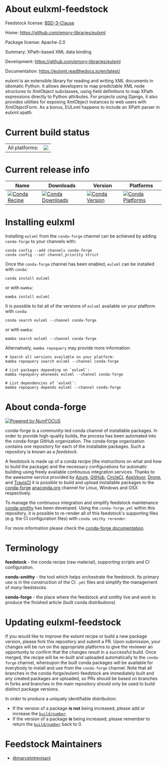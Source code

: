 About eulxml-feedstock
======================

Feedstock license: [BSD-3-Clause](https://github.com/conda-forge/eulxml-feedstock/blob/main/LICENSE.txt)

Home: https://github.com/emory-libraries/eulxml

Package license: Apache-2.0

Summary: XPath-based XML data binding

Development: https://github.com/emory-libraries/eulxml

Documentation: https://eulxml.readthedocs.io/en/latest/

eulxml is an extensible library for reading and writing XML documents in
idiomatic Python. It allows developers to map predictable XML node
structures to XmlObject subclasses, using field definitions to map XPath
expressions directly to Python attributes.
For projects using Django, it also provides utilities for exposing
XmlObject instances to web users with XmlObjectForm. As a bonus, EULxml
happens to include an XPath parser in eulxml.xpath.


Current build status
====================


<table><tr><td>All platforms:</td>
    <td>
      <a href="https://dev.azure.com/conda-forge/feedstock-builds/_build/latest?definitionId=5151&branchName=main">
        <img src="https://dev.azure.com/conda-forge/feedstock-builds/_apis/build/status/eulxml-feedstock?branchName=main">
      </a>
    </td>
  </tr>
</table>

Current release info
====================

| Name | Downloads | Version | Platforms |
| --- | --- | --- | --- |
| [![Conda Recipe](https://img.shields.io/badge/recipe-eulxml-green.svg)](https://anaconda.org/conda-forge/eulxml) | [![Conda Downloads](https://img.shields.io/conda/dn/conda-forge/eulxml.svg)](https://anaconda.org/conda-forge/eulxml) | [![Conda Version](https://img.shields.io/conda/vn/conda-forge/eulxml.svg)](https://anaconda.org/conda-forge/eulxml) | [![Conda Platforms](https://img.shields.io/conda/pn/conda-forge/eulxml.svg)](https://anaconda.org/conda-forge/eulxml) |

Installing eulxml
=================

Installing `eulxml` from the `conda-forge` channel can be achieved by adding `conda-forge` to your channels with:

```
conda config --add channels conda-forge
conda config --set channel_priority strict
```

Once the `conda-forge` channel has been enabled, `eulxml` can be installed with `conda`:

```
conda install eulxml
```

or with `mamba`:

```
mamba install eulxml
```

It is possible to list all of the versions of `eulxml` available on your platform with `conda`:

```
conda search eulxml --channel conda-forge
```

or with `mamba`:

```
mamba search eulxml --channel conda-forge
```

Alternatively, `mamba repoquery` may provide more information:

```
# Search all versions available on your platform:
mamba repoquery search eulxml --channel conda-forge

# List packages depending on `eulxml`:
mamba repoquery whoneeds eulxml --channel conda-forge

# List dependencies of `eulxml`:
mamba repoquery depends eulxml --channel conda-forge
```


About conda-forge
=================

[![Powered by
NumFOCUS](https://img.shields.io/badge/powered%20by-NumFOCUS-orange.svg?style=flat&colorA=E1523D&colorB=007D8A)](https://numfocus.org)

conda-forge is a community-led conda channel of installable packages.
In order to provide high-quality builds, the process has been automated into the
conda-forge GitHub organization. The conda-forge organization contains one repository
for each of the installable packages. Such a repository is known as a *feedstock*.

A feedstock is made up of a conda recipe (the instructions on what and how to build
the package) and the necessary configurations for automatic building using freely
available continuous integration services. Thanks to the awesome service provided by
[Azure](https://azure.microsoft.com/en-us/services/devops/), [GitHub](https://github.com/),
[CircleCI](https://circleci.com/), [AppVeyor](https://www.appveyor.com/),
[Drone](https://cloud.drone.io/welcome), and [TravisCI](https://travis-ci.com/)
it is possible to build and upload installable packages to the
[conda-forge](https://anaconda.org/conda-forge) [anaconda.org](https://anaconda.org/)
channel for Linux, Windows and OSX respectively.

To manage the continuous integration and simplify feedstock maintenance
[conda-smithy](https://github.com/conda-forge/conda-smithy) has been developed.
Using the ``conda-forge.yml`` within this repository, it is possible to re-render all of
this feedstock's supporting files (e.g. the CI configuration files) with ``conda smithy rerender``.

For more information please check the [conda-forge documentation](https://conda-forge.org/docs/).

Terminology
===========

**feedstock** - the conda recipe (raw material), supporting scripts and CI configuration.

**conda-smithy** - the tool which helps orchestrate the feedstock.
                   Its primary use is in the construction of the CI ``.yml`` files
                   and simplify the management of *many* feedstocks.

**conda-forge** - the place where the feedstock and smithy live and work to
                  produce the finished article (built conda distributions)


Updating eulxml-feedstock
=========================

If you would like to improve the eulxml recipe or build a new
package version, please fork this repository and submit a PR. Upon submission,
your changes will be run on the appropriate platforms to give the reviewer an
opportunity to confirm that the changes result in a successful build. Once
merged, the recipe will be re-built and uploaded automatically to the
`conda-forge` channel, whereupon the built conda packages will be available for
everybody to install and use from the `conda-forge` channel.
Note that all branches in the conda-forge/eulxml-feedstock are
immediately built and any created packages are uploaded, so PRs should be based
on branches in forks and branches in the main repository should only be used to
build distinct package versions.

In order to produce a uniquely identifiable distribution:
 * If the version of a package **is not** being increased, please add or increase
   the [``build/number``](https://docs.conda.io/projects/conda-build/en/latest/resources/define-metadata.html#build-number-and-string).
 * If the version of a package **is** being increased, please remember to return
   the [``build/number``](https://docs.conda.io/projects/conda-build/en/latest/resources/define-metadata.html#build-number-and-string)
   back to 0.

Feedstock Maintainers
=====================

* [@marcelotrevisani](https://github.com/marcelotrevisani/)

